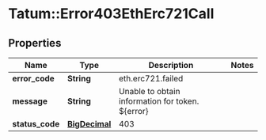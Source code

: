 # Tatum::Error403EthErc721Call

## Properties
Name | Type | Description | Notes
------------ | ------------- | ------------- | -------------
**error_code** | **String** | eth.erc721.failed | 
**message** | **String** | Unable to obtain information for token. ${error} | 
**status_code** | [**BigDecimal**](BigDecimal.md) | 403 | 

